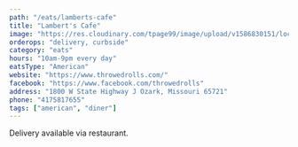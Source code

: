 ```yaml
---
path: "/eats/lamberts-cafe"
title: "Lambert's Cafe"
image: "https://res.cloudinary.com/tpage99/image/upload/v1586830151/local417eats/local417eatslogo.png"
orderops: "delivery, curbside"
category: "eats"
hours: "10am-9pm every day"
eatsType: "American"
website: "https://www.throwedrolls.com/"
facebook: "https://www.facebook.com/throwedrolls"
address: "1800 W State Highway J Ozark, Missouri 65721"
phone: "4175817655"
tags: ["american", "diner"]
---
```


Delivery available via restaurant.
